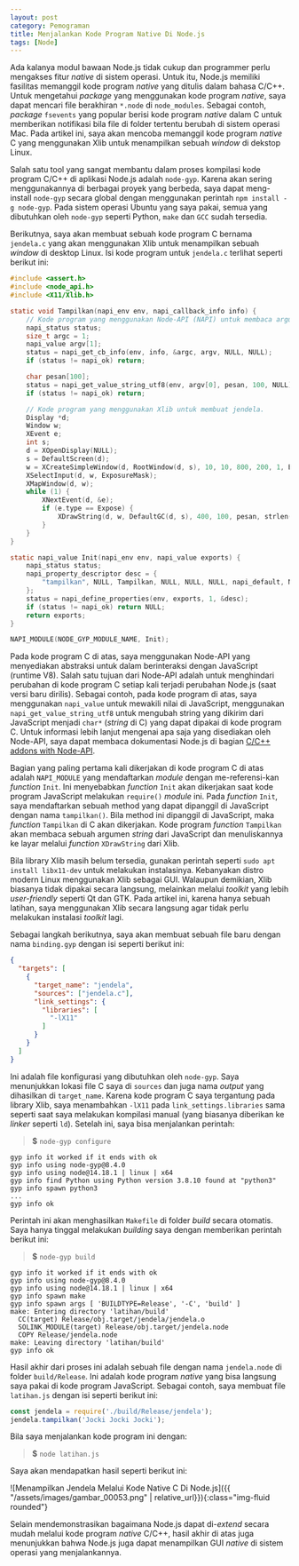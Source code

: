 ```yaml
---
layout: post
category: Pemograman
title: Menjalankan Kode Program Native Di Node.js
tags: [Node]
---
```


Ada kalanya modul bawaan Node.js tidak cukup dan programmer perlu mengakses fitur *native* di sistem operasi.  Untuk itu, Node.js memiliki fasilitas
memanggil kode program *native* yang ditulis dalam bahasa C/C++.  Untuk mengetahui *package* yang menggunakan kode program *native*, saya dapat mencari
file berakhiran `*.node` di `node_modules`.  Sebagai contoh, *package* `fsevents` yang popular berisi kode program *native* dalam C untuk memberikan
notifikasi bila file di folder tertentu berubah di sistem operasi Mac.  Pada artikel ini, saya akan mencoba memanggil kode program *native* C yang 
menggunakan Xlib untuk menampilkan sebuah *window* di dekstop Linux.

Salah satu tool yang sangat membantu dalam proses kompilasi kode program C/C++ di aplikasi Node.js adalah `node-gyp`.  Karena akan sering menggunakannya di 
berbagai proyek yang berbeda, saya dapat meng-install `node-gyp` secara global dengan menggunakan perintah `npm install -g node-gyp`.  Pada sistem operasi
Ubuntu yang saya pakai, semua yang dibutuhkan oleh `node-gyp` seperti Python, `make` dan `GCC` sudah tersedia.

Berikutnya, saya akan membuat sebuah kode program C bernama `jendela.c` yang akan menggunakan Xlib untuk menampilkan sebuah *window* di desktop Linux.  Isi
kode program untuk `jendela.c` terlihat seperti berikut ini:

```c
#include <assert.h>
#include <node_api.h>
#include <X11/Xlib.h>

static void Tampilkan(napi_env env, napi_callback_info info) {
    // Kode program yang menggunakan Node-API (NAPI) untuk membaca argumen dari JS dan sebagainya.
    napi_status status;
    size_t argc = 1;
    napi_value argv[1];
    status = napi_get_cb_info(env, info, &argc, argv, NULL, NULL);
    if (status != napi_ok) return;

    char pesan[100];
    status = napi_get_value_string_utf8(env, argv[0], pesan, 100, NULL);
    if (status != napi_ok) return;

    // Kode program yang menggunakan Xlib untuk membuat jendela.
    Display *d;
    Window w;
    XEvent e;
    int s;
    d = XOpenDisplay(NULL);
    s = DefaultScreen(d);
    w = XCreateSimpleWindow(d, RootWindow(d, s), 10, 10, 800, 200, 1, BlackPixel(d, s), WhitePixel(d, s));
    XSelectInput(d, w, ExposureMask);
    XMapWindow(d, w);
    while (1) {
        XNextEvent(d, &e);
        if (e.type == Expose) {
            XDrawString(d, w, DefaultGC(d, s), 400, 100, pesan, strlen(pesan));
        }
    }
}

static napi_value Init(napi_env env, napi_value exports) {
    napi_status status;
    napi_property_descriptor desc = {
        "tampilkan", NULL, Tampilkan, NULL, NULL, NULL, napi_default, NULL
    };
    status = napi_define_properties(env, exports, 1, &desc);
    if (status != napi_ok) return NULL;
    return exports;
}

NAPI_MODULE(NODE_GYP_MODULE_NAME, Init);
```

Pada kode program C di atas, saya menggunakan Node-API yang menyediakan abstraksi untuk dalam berinteraksi dengan JavaScript (runtime V8). 
Salah satu tujuan dari Node-API adalah untuk menghindari perubahan di kode program C setiap kali terjadi perubahan Node.js (saat versi baru dirilis).  Sebagai contoh,
pada kode program di atas, saya menggunakan `napi_value` untuk mewakili nilai di JavaScript, menggunakan `napi_get_value_string_utf8` untuk mengubah string yang
dikirim dari JavaScript menjadi `char*` (*string* di C) yang dapat dipakai di kode program C. Untuk informasi lebih lanjut mengenai apa saja yang disediakan oleh Node-API, saya dapat membaca dokumentasi Node.js di bagian [C/C++ addons with Node-API](https://nodejs.org/api/n-api.html).

Bagian yang paling pertama kali dikerjakan di kode program C di atas adalah `NAPI_MODULE` yang mendaftarkan *module* dengan me-referensi-kan *function* `Init`. Ini
menyebabkan *function* `Init` akan dikerjakan saat kode program JavaScript melakukan `require()` *module* ini.  Pada *function* `Init`, saya mendaftarkan sebuah method yang dapat dipanggil di JavaScript dengan nama `tampilkan()`.  Bila method ini dipanggil di JavaScript, maka *function* `Tampilkan` di C akan dikerjakan. Kode program 
*function* `Tampilkan` akan membaca sebuah argumen *string* dari JavaScript dan menuliskannya ke layar melalui *function* `XDrawString` dari Xlib.

<div class="alert alert-warning" role="alert">
Bila library Xlib masih belum tersedia, gunakan perintah seperti <code>sudo apt install libx11-dev</code> untuk melakukan instalasinya.  Kebanyakan distro modern
Linux menggunakan Xlib sebagai GUI.  Walaupun demikian, Xlib biasanya tidak dipakai secara langsung, melainkan melalui <em>toolkit</em> yang lebih <em>user-friendly</em>
seperti Qt dan GTK.  Pada artikel ini, karena hanya sebuah latihan, saya menggunakan Xlib secara langsung agar tidak perlu melakukan instalasi <em>toolkit</em> lagi.
</div>

Sebagai langkah berikutnya, saya akan membuat sebuah file baru dengan nama `binding.gyp` dengan isi seperti berikut ini:

```json
{
  "targets": [
    {
      "target_name": "jendela",
      "sources": ["jendela.c"],
      "link_settings": {
        "libraries": [
          "-lX11"
        ]
      }
    }
  ]
}
```

Ini adalah file konfigurasi yang dibutuhkan oleh `node-gyp`.  Saya menunjukkan lokasi file C saya di `sources` dan juga nama *output* yang dihasilkan di `target_name`.  Karena kode program C saya tergantung pada library Xlib, saya menambahkan `-lX11` pada `link_settings.libraries` sama seperti saat saya melakukan kompilasi manual (yang biasanya diberikan ke *linker* seperti `ld`).  Setelah ini, saya bisa menjalankan perintah:

> <strong>$</strong> <code>node-gyp configure</code>

```
gyp info it worked if it ends with ok
gyp info using node-gyp@8.4.0
gyp info using node@14.18.1 | linux | x64
gyp info find Python using Python version 3.8.10 found at "python3"
gyp info spawn python3
...
gyp info ok 
```

Perintah ini akan menghasilkan `Makefile` di folder *build* secara otomatis.  Saya hanya tinggal melakukan *building* saya dengan memberikan perintah berikut ini:

> <strong>$</strong> <code>node-gyp build</code>

```
gyp info it worked if it ends with ok
gyp info using node-gyp@8.4.0
gyp info using node@14.18.1 | linux | x64
gyp info spawn make
gyp info spawn args [ 'BUILDTYPE=Release', '-C', 'build' ]
make: Entering directory 'latihan/build'
  CC(target) Release/obj.target/jendela/jendela.o
  SOLINK_MODULE(target) Release/obj.target/jendela.node
  COPY Release/jendela.node
make: Leaving directory 'latihan/build'
gyp info ok 
```

Hasil akhir dari proses ini adalah sebuah file dengan nama `jendela.node` di folder `build/Release`.  Ini adalah kode program *native* yang bisa langsung saya
pakai di kode program JavaScript.  Sebagai contoh, saya membuat file `latihan.js` dengan isi seperti berikut ini:

```javascript
const jendela = require('./build/Release/jendela');
jendela.tampilkan('Jocki Jocki Jocki');
```

Bila saya menjalankan kode program ini dengan:

> <strong>$</strong> <code>node latihan.js</code>

Saya akan mendapatkan hasil seperti berikut ini:

![Menampilkan Jendela Melalui Kode Native C Di Node.js]({{ "/assets/images/gambar_00053.png" | relative_url}}){:class="img-fluid rounded"}

Selain mendemonstrasikan bagaimana Node.js dapat di-*extend* secara mudah melalui kode program *native* C/C++, hasil akhir di atas juga menunjukkan
bahwa Node.js juga dapat menampilkan GUI *native* di sistem operasi yang menjalankannya.